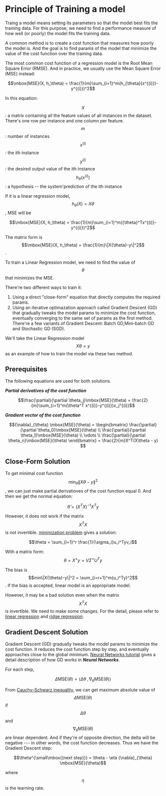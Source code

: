 <script id="MathJax-script" async src="https://cdn.jsdelivr.net/npm/mathjax@3/es5/tex-mml-chtml.js"></script>

# Principle of Training a model

Traing a model means setting its parameters
so that the model best fits the training data.
For this purpose, we need to find a performance
measure of how well (or poorly) the model fits
the training data.

A common method is to create a cost function
that measures how poorly the model is. And the
goal is to find params of the model that minimize
the value of the cost function over the training data.

The most common cost function of a regression
model is the Root Mean Square Error (RMSE). And
in practice, we usually use the Mean Square Error (MSE)
instead:

$$\mbox{MSE}(X, h_\theta) = \frac{1}{m}\sum_{i=1}^m(h_{\theta}(x^{(i)})-y^{(i)})^2$$

In this equation:

$$X$$: a matrix containing all the feature values
of all instances in the dataset. There's one row per
instance and one column per feature.  
$$m$$: number of instances  
$$x^{(i)}$$: the ith instance  
$$y^{(i)}$$: the desired output value of the ith instance  
$$h_{\theta}(x^{(i)})$$: a hypothesis -- the system'prediction of the ith instance  

If it is a linear regression model,
$$h_{\theta}(X) = X\theta$$, MSE will be

$$\mbox{MSE}(X, h_\theta) = \frac{1}{m}\sum_{i=1}^m({\theta}^Tx^{(i)}-y^{(i)})^2$$

The matrix form is $$\mbox{MSE}(X, h_\theta) = \frac{1}{m}\|X{\theta}-y\|^2$$.

To train a Linear Regression model, we need to
find the value of $$\theta$$ that minimizes the MSE.

There're two different ways to train it:

1. Using a direct "close-form" equation that directly
   computes the required params.
2. Using an iterative optimazation approach called
   Gradient Descent (GD) that gradually tweaks the model params
   to minimize the cost function, eventually converging
   to the same set of params as the first method.
   There're a few variants of Gradient Descent:
   Batch GD,Mini-batch GD and Stochastic GD (SGD).

We'll take the Linear Regression model $$X\theta = y$$
as an example of how to train the model via these two method.

## Prerequisites

The following equations are used for both solutions.

***Partial derivatives of the cost function***

$$\frac{\partial}{\partial \theta_j}\mbox{MSE}(\theta)
= \frac{2}{m}\sum_{i=1}^m(\theta^T x^{(i)}-y^{(i)})x_j^{(i)}$$

***Gradient vector of the cost function***

$${\nabla}_{\theta} \mbox{MSE}(\theta) =
\begin{bmatrix}
\frac{\partial}{\partial \theta_0}\mbox{MSE}(\theta) \\
\frac{\partial}{\partial \theta_1}\mbox{MSE}(\theta) \\
\vdots \\
\frac{\partial}{\partial \theta_n}\mbox{MSE}(\theta)
\end{bmatrix}
= \frac{2}{m}X^T(X\theta - y)
$$

## Close-Form Solution

To get minimal cost function $$\min_{\theta}\|X{\theta}-y\|^2$$,
we can just make partial derivatioves of the
cost function equal 0. And then we get the normal equation:

$$\hat \theta = (X^TX)^{-1} X^T y$$

However, it does not work if the matrix $$X^TX$$
is not invertible. [minimization problem](../../math/minimization.md)
gives a solution:

$$\theta = \sum_{i=1}^r \frac{1}{\sigma_i}u_i^Tyv_i$$

With a matrix form: $$\theta = X^{+}y = V{\Sigma}^{+} U^Ty$$

The bias is $$min\|X{\theta}-y\|^2 = \sum_{i=r+1}^m(u_i^Ty)^2$$.
If the bias is accepted, linear model is an appropriate model.

However, it may be a bad solution even when
the matrix $$X^TX$$ is invertible. We need to
make some changes. For the detail, please refer to
[linear regression](./linear.md) and [ridge regression](./ridge_regression.md).

## Gradient Descent Solution

Gradient Descent (GD) gradually tweaks the
model params to minimize the cost function.
It reduces the cost function step by step, and
eventually approaches close to the global minimum.
[Neural Networks tutorial][Neural Networks tutorial]
gives a detail description of how GD works in ***Neural Networks***.

For each step,

$$\Delta \mbox{MSE}(\theta) = \langle \Delta \theta \; , {\nabla}_{\theta} \mbox{MSE}(\theta) \rangle$$

From [Cauchy–Schwarz inequality][Cauchy–Schwarz inequality],
we can get maximum absolute value of $$\Delta \mbox{MSE}(\theta)$$ if
$$\Delta \theta$$ and $${\nabla}_{\theta} \mbox{MSE}(\theta)$$ are linear
dependent. And if they're of opposite direction, the delta will be
negative --- in other words, the cost function decreases.
Thus we have the Gradient Descent step:

$$\theta^{\small\mbox{(next step)}} = \theta - \eta {\nabla}_{\theta} \mbox{MSE}(\theta)$$

where $$\eta$$ is the learning rate.

[Neural Networks tutorial]: ../../neural_networks/neural_networks.md
[Cauchy–Schwarz inequality]: https://en.wikipedia.org/wiki/Cauchy%E2%80%93Schwarz_inequality